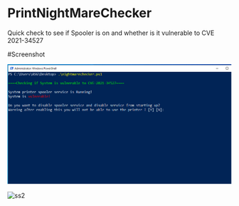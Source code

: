 # PrintNightMareChecker
Quick check to see if Spooler is on and whether is it vulnerable to CVE 2021-34527

#Screenshot

![ss1](Screenshots/ss1.png)  
  
![ss2](Screemshots/ss2.png)  


